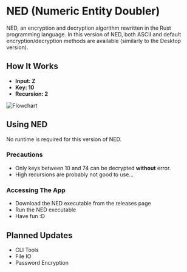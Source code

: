 # NED (Numeric Entity Doubler) 
NED, an encryption and decryption algorithm rewritten in the Rust programming language. In this version of NED, both ASCII and default encryption/decryption methods are available (similarly to the Desktop version).

## How It Works
- **Input: Z**
- **Key: 10**
- **Recursion: 2**

![Flowchart](https://user-images.githubusercontent.com/59519774/187068994-94167852-f8d2-455e-bf3c-4eaa549892f1.png)

## Using NED
No runtime is required for this version of NED.

### Precautions
- Only keys between 10 and 74 can be decrypted **without** error.
- High recursions are probably not good to use...

### Accessing The App
- Download the NED executable from the releases page
- Run the NED executable
- Have fun :D

## Planned Updates
- CLI Tools
- File IO
- Password Encryption
